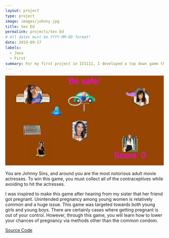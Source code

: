 ```yaml
---
layout: project
type: project
image: images/johnny.jpg
title: Sex Ed
permalink: projects/Sex Ed
# All dates must be YYYY-MM-DD format!
date: 2019-09-27
labels:
  - Java
  - First
summary: For my first project in ICS111, I developed a top down game that brings serves to inform about STD's, or rather the prevention of. 
---
```


<img class="ui medium left floated image" src="../images/sex.png">
  
You are Johnny Sins, and around you are the most notorious adult movie actresses. To win this game, you must collect all of the contraceptives while avoiding to hit the actresses.

I was inspired to make this game after hearing from my sister that her friend got pregnant. Unintended pregnancy among young women is relatively common and a huge issue. This game was targeted towards both young girls and young boys. There are certainly cases where getting pregnant is out of your control. However, through this game, you will learn how to lower your chances of pregnancy via methods other than the common condom.

[Source Code](https://github.com/JohnSuelen/ICS111-Project1)
